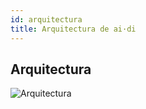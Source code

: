 ```yaml
---
id: arquitectura
title: Arquitectura de ai·di
---
```


## Arquitectura
![Arquitectura](./images/arquitectura.png)

